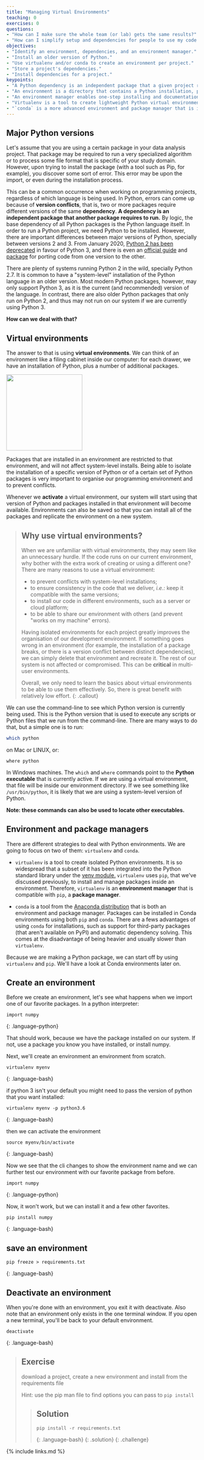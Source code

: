 ```yaml
---
title: "Managing Virtual Environments"
teaching: 0
exercises: 0
questions:
- "How can I make sure the whole team (or lab) gets the same results?"
- "How can I simplify setup and dependencies for people to use my code or reproduce my results?"
objectives:
- "Identify an environment, dependencies, and an environment manager."
- "Install an older version of Python."
- "Use virtualenv and/or conda to create an environment per project."
- "Store a project's dependencies."
- "Install dependencies for a project."
keypoints:
- "A Python dependency is an independent package that a given project requires to be able to run."
- "An environment is a directory that contains a Python installation, plus a number of additional packages."
- "An environment manager enables one-step installing and documentation of dependencies, including versions."
- "Virtualenv is a tool to create lightweight Python virtual environments."
- "`conda` is a more advanced environment and package manager that is included with Anaconda."
---
```


## Major Python versions

Let's assume that you are using a certain package in your data analysis project. That package may be required to run a
very specialized algorithm or to process some file format that is specific of your study domain. However, upon trying to
install the package (with a tool such as Pip, for example), you discover some sort of error. This error may be upon the
import, or even during the installation process.

This can be a common occurrence when working on programming projects, regardless of which language is being used. In
Python, errors can come up because of __version conflicts__, that is, two or more packages require different versions
of the same __dependency__. __A dependency is an independent package that another package requires to run.__ By logic,
the base dependency of all Python packages is the Python language itself. In order to run a Python project, we need
Python to be installed. However, there are important differences between major versions of Python, specially between
versions 2 and 3. From January 2020, [Python 2 has been deprecated](https://www.python.org/doc/sunset-python-2/) in favour
of Python 3, and there is even an [official guide](https://docs.python.org/3/howto/pyporting.html) and
[package](https://docs.python.org/3/library/2to3.html) for porting code from one version to the other.

There are plenty of systems running Python 2 in the wild, specially Python 2.7. It is common to have a "system-level"
installation of the Python language in an older version. Most modern Python packages, however,
may only support Python 3, as it is the current (and recommended) version of the language. In contrast, there are also
older Python packages that only run on Python 2, and thus may not run on our system if we are currently using Python 3.

__How can we deal with that?__

## Virtual environments

The answer to that is using __virtual environments__. We can think of an environment like a filing cabinet inside our
computer: for each drawer, we have an installation of Python, plus a number of additional packages.

<img src="../fig/filing-cabinet.png" width="200">

Packages that are installed in an environment are restricted to that environment, and will not affect system-level
installs. Being able to isolate the installation of a specific version of Python or of a certain set of Python packages
is very important to organise our programming environment and to prevent conflicts.

Whenever we __activate__ a virtual environment, our system will start using that version of Python and packages installed
in that environment will become available. Environments can also be saved so that you can install all of the
packages and replicate the environment on a new system.

> ## Why use virtual environments?
> When we are unfamiliar with virtual environments, they may seem like an unnecessary hurdle. If the code runs on
> our current environment, why bother with the extra work of creating or using a different one? There are many reasons
> to use a virtual environment:
> 
>  - to prevent conflicts with system-level installations;
>  - to ensure consistency in the code that we deliver, _i.e.:_ keep it compatible with the same versions;
>  - to install our code in different environments, such as a server or cloud platform;
>  - to be able to share our environment with others (and prevent "works on my machine" errors).
> 
> Having isolated environments for each project greatly improves the organisation of our development environment. If 
> something goes wrong in an environment (for example, the installation of a package breaks, or there is a version
> conflict between distinct dependencies), we can simply delete that environment and recreate it. The rest of our system
> is not affected or compromised. This can be **critical** in multi-user environments.
> 
> Overall, we only need to learn the basics about virtual environments to be able to use them effectively. So, there is
> great benefit with relatively low effort.
{: .callout}

We can use the command-line to see which Python version is currently being used. This is the Python version that
is used to execute any scripts or Python files that we run from the command-line. There are many ways to do that, but
a simple one is to run:

```bash
which python
```

on Mac or LINUX, or:

```shell
where python
```

In Windows machines. The `which` and `where` commands point to the __Python executable__ that is currently active.
If we are using a virtual environment, that file will be inside our environment directory. If we see something like
`/usr/bin/python`, it is likely that we are using a system-level version of Python.

**Note: these commands can also be used to locate other executables.**

## Environment and package managers

There are different strategies to deal with Python environments. We are going to focus on two of them: `virtualenv` and `conda`.

- `virtualenv` is a tool to create isolated Python environments. It is so widespread that a subset of it has been integrated
into the Python standard library under the [venv module.](https://docs.python.org/3/library/venv.html) `virtualenv` uses
`pip`, that we've discussed previously, to install and manage packages inside an environment. Therefore, `virtualenv` is
an __environment manager__ that is compatible with `pip`, a __package manager__. 

- `conda` is a tool from the [Anaconda distribution](http://anaconda.org/) that is both an environment and package manager.
Packages can be installed in Conda environments using both `pip` and `conda`. There are a fews advantages of using `conda`
for installations, such as support for third-party packages (that aren't available on PyPI) and automatic dependency solving.
This comes at the disadvantage of being heavier and usually slower than `virtualenv`.
  
Because we are making a Python package, we can start off by using `virtualenv` and `pip`. We'll have a look at Conda
environments later on.

<!-- ## Dependencies

what are dependencies?

> ## Exercise
> FIXME -->

## Create an environment

Before we create an environment, let's see what happens when we import one of
our favorite packages.  In a python interpreter:

~~~
import numpy
~~~
{: .language-python}

That should work, because we have the package installed on our system. If not,
use a package you know you have installed, or install numpy.



Next, we'll create an environment an environment from scratch.

~~~
virtualenv myenv
~~~
{: .language-bash}

if python 3 isn't your default you might need to pass the version of python that you want installed:

~~~
virtualenv myenv -p python3.6
~~~
{: .language-bash}

then we can activate the environment

~~~
source myenv/bin/activate
~~~
{: .language-bash}

Now we see that the cli changes to show the environment name and we can further
test our environment with our favorite package from before.

~~~
import numpy
~~~
{: .language-python}

Now, it won't work, but we can install it and a few other favorites.

~~~
pip install numpy
~~~
{: .language-bash}

## save an environment

~~~
pip freeze > requirements.txt
~~~
{: .language-bash}



## Deactivate an environment

When you're done with an environment, you exit it with deactivate.  Also note
that an environment only exists in the one terminal window. If you open a new
terminal, you'll be back to your default environment.  

~~~
deactivate
~~~
{: .language-bash}



> ## Exercise
> download a project, create a new environment and install from the
>  requirements file
>
> Hint: use the pip man file to find options you can pass to `pip install`
>
> > ## Solution
> > ~~~
> > pip install -r requirements.txt
> > ~~~
> > {: .language-bash}
> > {: .solution}
{: .challenge}


{% include links.md %}
